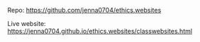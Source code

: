
Repo: https://github.com/jenna0704/ethics.websites

Live website: https://jenna0704.github.io/ethics.websites/classwebsites.html
